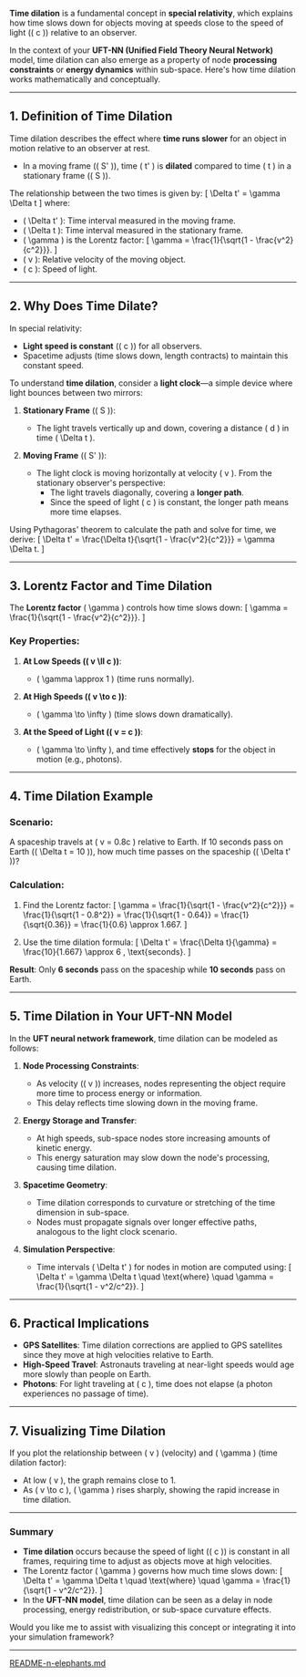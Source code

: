 **Time dilation** is a fundamental concept in **special relativity**, which explains how time slows down for objects moving at speeds close to the speed of light (\( c \)) relative to an observer.

In the context of your **UFT-NN (Unified Field Theory Neural Network)** model, time dilation can also emerge as a property of node **processing constraints** or **energy dynamics** within sub-space. Here's how time dilation works mathematically and conceptually.

---

## **1. Definition of Time Dilation**

Time dilation describes the effect where **time runs slower** for an object in motion relative to an observer at rest.

- In a moving frame (\( S' \)), time \( t' \) is **dilated** compared to time \( t \) in a stationary frame (\( S \)).

The relationship between the two times is given by:
\[
\Delta t' = \gamma \Delta t
\]
where:
- \( \Delta t' \): Time interval measured in the moving frame.
- \( \Delta t \): Time interval measured in the stationary frame.
- \( \gamma \) is the Lorentz factor:
\[
\gamma = \frac{1}{\sqrt{1 - \frac{v^2}{c^2}}}.
\]
- \( v \): Relative velocity of the moving object.
- \( c \): Speed of light.

---

## **2. Why Does Time Dilate?**

In special relativity:
- **Light speed is constant** (\( c \)) for all observers.
- Spacetime adjusts (time slows down, length contracts) to maintain this constant speed.

To understand **time dilation**, consider a **light clock**—a simple device where light bounces between two mirrors:

1. **Stationary Frame** (\( S \)):
   - The light travels vertically up and down, covering a distance \( d \) in time \( \Delta t \).

2. **Moving Frame** (\( S' \)):
   - The light clock is moving horizontally at velocity \( v \). From the stationary observer's perspective:
     - The light travels diagonally, covering a **longer path**.
     - Since the speed of light \( c \) is constant, the longer path means more time elapses.

Using Pythagoras' theorem to calculate the path and solve for time, we derive:
\[
\Delta t' = \frac{\Delta t}{\sqrt{1 - \frac{v^2}{c^2}}} = \gamma \Delta t.
\]

---

## **3. Lorentz Factor and Time Dilation**

The **Lorentz factor** \( \gamma \) controls how time slows down:
\[
\gamma = \frac{1}{\sqrt{1 - \frac{v^2}{c^2}}}.
\]

### Key Properties:
1. **At Low Speeds (\( v \ll c \))**:
   - \( \gamma \approx 1 \) (time runs normally).

2. **At High Speeds (\( v \to c \))**:
   - \( \gamma \to \infty \) (time slows down dramatically).

3. **At the Speed of Light (\( v = c \))**:
   - \( \gamma \to \infty \), and time effectively **stops** for the object in motion (e.g., photons).

---

## **4. Time Dilation Example**

### Scenario:
A spaceship travels at \( v = 0.8c \) relative to Earth. If 10 seconds pass on Earth (\( \Delta t = 10 \)), how much time passes on the spaceship (\( \Delta t' \))?

### Calculation:
1. Find the Lorentz factor:
\[
\gamma = \frac{1}{\sqrt{1 - \frac{v^2}{c^2}}} = \frac{1}{\sqrt{1 - 0.8^2}} = \frac{1}{\sqrt{1 - 0.64}} = \frac{1}{\sqrt{0.36}} = \frac{1}{0.6} \approx 1.667.
\]

2. Use the time dilation formula:
\[
\Delta t' = \frac{\Delta t}{\gamma} = \frac{10}{1.667} \approx 6 \, \text{seconds}.
\]

**Result**: Only **6 seconds** pass on the spaceship while **10 seconds** pass on Earth.

---

## **5. Time Dilation in Your UFT-NN Model**

In the **UFT neural network framework**, time dilation can be modeled as follows:

1. **Node Processing Constraints**:
   - As velocity (\( v \)) increases, nodes representing the object require more time to process energy or information.
   - This delay reflects time slowing down in the moving frame.

2. **Energy Storage and Transfer**:
   - At high speeds, sub-space nodes store increasing amounts of kinetic energy.
   - This energy saturation may slow down the node's processing, causing time dilation.

3. **Spacetime Geometry**:
   - Time dilation corresponds to curvature or stretching of the time dimension in sub-space.
   - Nodes must propagate signals over longer effective paths, analogous to the light clock scenario.

4. **Simulation Perspective**:
   - Time intervals \( \Delta t' \) for nodes in motion are computed using:
     \[
     \Delta t' = \gamma \Delta t \quad \text{where} \quad \gamma = \frac{1}{\sqrt{1 - v^2/c^2}}.
     \]

---

## **6. Practical Implications**
- **GPS Satellites**: Time dilation corrections are applied to GPS satellites since they move at high velocities relative to Earth.
- **High-Speed Travel**: Astronauts traveling at near-light speeds would age more slowly than people on Earth.
- **Photons**: For light traveling at \( c \), time does not elapse (a photon experiences no passage of time).

---

## **7. Visualizing Time Dilation**
If you plot the relationship between \( v \) (velocity) and \( \gamma \) (time dilation factor):
- At low \( v \), the graph remains close to 1.
- As \( v \to c \), \( \gamma \) rises sharply, showing the rapid increase in time dilation.

---

### **Summary**

- **Time dilation** occurs because the speed of light (\( c \)) is constant in all frames, requiring time to adjust as objects move at high velocities.
- The Lorentz factor \( \gamma \) governs how much time slows down:
  \[
  \Delta t' = \gamma \Delta t \quad \text{where} \quad \gamma = \frac{1}{\sqrt{1 - v^2/c^2}}.
  \]
- In the **UFT-NN model**, time dilation can be seen as a delay in node processing, energy redistribution, or sub-space curvature effects.

Would you like me to assist with visualizing this concept or integrating it into your simulation framework?


---

[README-n-elephants.md](https://t2m.io/MkAqVYr)
